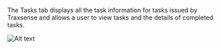 The Tasks tab displays all the task information for tasks issued by Traxsense and allows a user to view tasks and the details of completed tasks.

![Alt text](images/gettingStarted/Traxsense-Tasks.png)
